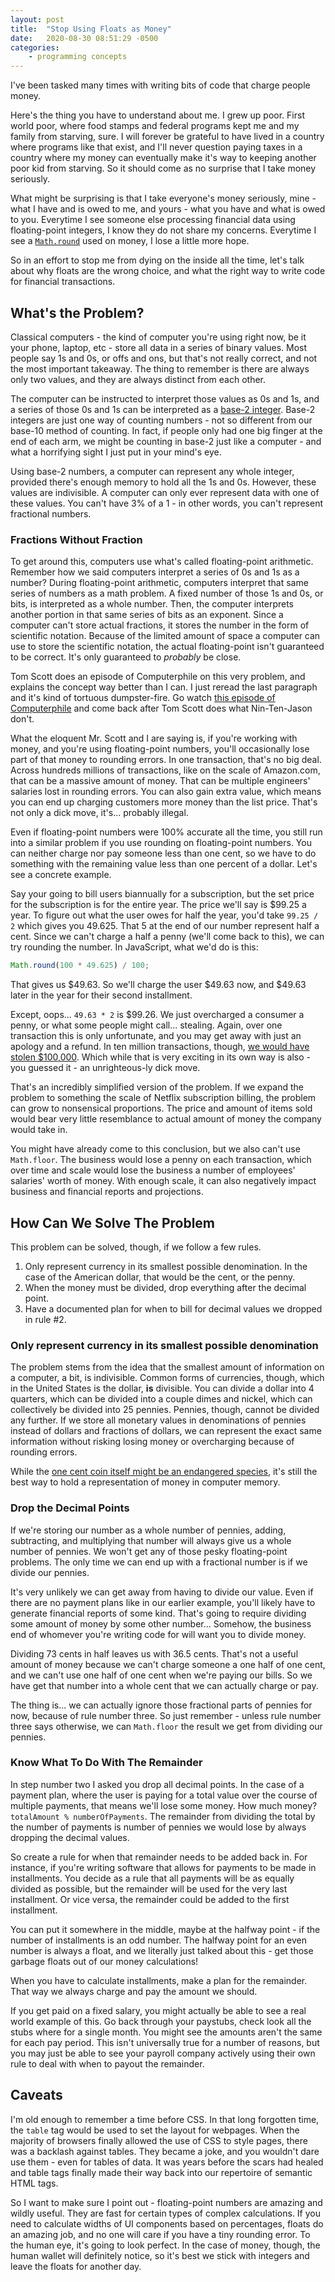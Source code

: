 ```yaml
---
layout: post
title:  "Stop Using Floats as Money"
date:   2020-08-30 08:51:29 -0500
categories:
    - programming concepts
---
```

I've been tasked many times with writing bits of code that charge people money. 

Here's the thing you have to understand about me. I grew up poor. First world poor, where food stamps and federal programs kept me and my family from starving, sure. I will forever be grateful to have lived in a country where programs like that exist, and I'll never question paying taxes in a country where my money can eventually make it's way to keeping another poor kid from starving. So it should come as no surprise that I take money seriously. 

What might be surprising is that I take everyone's money seriously, mine - what I have and is owed to me, and yours - what you have and what is owed to you. Everytime I see someone else processing financial data using floating-point integers, I know they do not share my concerns. Everytime I see a [`Math.round`](https://developer.mozilla.org/en-US/docs/Web/JavaScript/Reference/Global_Objects/Math/round) used on money, I lose a little more hope.

So in an effort to stop me from dying on the inside all the time, let's talk about why floats are the wrong choice, and what the right way to write code for financial transactions.

## What's the Problem?

Classical computers - the kind of computer you're using right now, be it your phone,  laptop, etc - store all data in a series of binary values. Most people say 1s and 0s, or offs and ons, but that's not really correct, and not the most important takeaway. <span title="As opposed to de-stinked, which happens when I clean my cat's litter box.">The thing to remember is there are always only two values, and they are always distinct from each other.</span>

The computer can be instructed to interpret those values as 0s and 1s, and a series of those 0s and 1s can be interpreted as a [base-2 integer](https://en.wikipedia.org/wiki/Binary_number). Base-2 integers are just one way of counting numbers - not so different from our base-10 method of counting. In fact, if people only had one big finger at the end of each arm, we might be counting in base-2 just like a computer - and what a horrifying sight I just put in your mind's eye.

Using base-2 numbers, a computer can represent any whole integer, provided there's enough memory to hold all the 1s and 0s. However, these values are indivisible. A computer can only ever represent data with one of these values. You can't have 3% of a 1 - in other words, you can't represent fractional numbers.
### Fractions Without Fraction
To get around this, computers use what's called floating-point arithmetic. Remember how we said computers interpret a series of 0s and 1s as a number? During floating-point arithmetic, computers interpret that same series of numbers as a math problem. A fixed number of those 1s and 0s, or bits, is interpreted as a whole number. Then, the computer interprets another portion in that same series of bits as an exponent. Since a computer can't store actual fractions, it stores the number in the form of scientific notation. Because of the limited amount of space a computer can use to store the scientific notation, the actual floating-point isn't guaranteed to be correct. It's only guaranteed to *probably* be close.

Tom Scott does an episode of Computerphile on this very problem, and explains the concept way better than I can. I just reread the last paragraph and it's kind of tortuous dumpster-fire. Go watch [this episode of Computerphile](https://www.youtube.com/watch?v=PZRI1IfStY0) and come back after Tom Scott does what Nin-Ten-Jason don't.

What the eloquent Mr. Scott and I are saying is, if you're working with money, and you're using floating-point numbers, you'll occasionally lose part of that money to rounding errors. In one transaction, that's no big deal. Across hundreds millions of transactions, like on the scale of Amazon.com, that can be a massive amount of money. That can be multiple engineers' salaries lost in rounding errors. You can also gain extra value, which means you can end up charging customers more money than the list price. That's not only a dick move, it's... probably illegal.

Even if floating-point numbers were 100% accurate all the time, you still run into a similar problem if you use rounding on floating-point numbers. You can neither charge nor pay someone less than one cent, so we have to do something with the remaining value less than one percent of a dollar. Let's see a concrete example.

Say your going to bill users biannually for a subscription, but the set price for the subscription is for the entire year. The price we'll say is $99.25 a year. To figure out what the user owes for half the year, you'd take `99.25 / 2` which gives you 49.625. That 5 at the end of our number represent half a cent. Since we can't charge a half a penny (we'll come back to this), we can try rounding the number. In JavaScript, what we'd do is this: 

```javascript
Math.round(100 * 49.625) / 100;
```

That gives us $49.63. So we'll charge the user $49.63 now, and $49.63 later in the year for their second installment.
 
Except, oops... `49.63 * 2` is $99.26. We just overcharged a consumer a penny, or what some people might call... stealing. Again, over one transaction this is only unfortunate, and you may get away with just an apology and a refund. In ten million transactions, though, [we would have stolen $100,000](https://en.wikipedia.org/wiki/Salami_slicing). Which while that is very exciting in its own way is also - you guessed it - an unrighteous-ly dick move.

That's an incredibly simplified version of the problem. If we expand the problem to something the scale of Netflix subscription billing, the problem can grow to nonsensical proportions. The price and amount of items sold would bear very little resemblance to actual amount of money the company would take in.

You might have already come to this conclusion, but we also can't use `Math.floor`. The business would lose a penny on each transaction, which over time and scale would lose the business a number of employees' salaries' worth of money. With enough scale, it can also negatively impact business and financial reports and projections.
## How Can We Solve The Problem
This problem can be solved, though, if we follow a few rules.
1. Only represent currency in its smallest possible denomination. In the case of the American dollar, that would be the cent, or the penny.
2. When the money must be divided, drop everything after the decimal point.
3. Have a documented plan for when to bill for decimal values we dropped in rule #2.

### Only represent currency in its smallest possible denomination
The  problem stems from the idea that the smallest amount of information on a computer, a bit, is indivisible. Common forms of currencies, though, which in the United States is the dollar, **is** divisible. You can divide a dollar into 4 quarters, which can be divided into a couple dimes and nickel, which can collectively be divided into 25 pennies. Pennies, though, cannot be divided any further. If we store all monetary values in denominations of pennies instead of dollars and fractions of dollars, we can represent the exact same information without risking losing money or overcharging because of rounding errors. 

While the [one cent coin itself might be an endangered species](https://www.npr.org/sections/money/2020/07/14/890435359/is-it-time-to-kill-the-penny), it's still the best way to hold a representation of money in computer memory.

### Drop the Decimal Points
If we're storing our number as a whole number of pennies, adding, subtracting, and multiplying that number will always give us a whole number of pennies. We won't get any of those pesky floating-point problems. The only time we can end up with a fractional number is if we divide our pennies.

It's very unlikely we can get away from having to divide our value. Even if there are no payment plans like in our earlier example, you'll likely have to generate financial reports of some kind. That's going to require dividing some amount of money by some other number... Somehow, the business end of whomever you're writing code for will want you to divide money. 

Dividing 73 cents in half leaves us with 36.5 cents. That's not a useful amount of money because we can't charge someone a one half of one cent, and we can't use one half of one cent when we're paying our bills. So we have get that number into a whole cent that we can actually charge or pay.

The thing is... we can actually ignore those fractional parts of pennies for now, because of rule number three. So just remember - unless rule number three says otherwise, we can `Math.floor` the result we get from dividing our pennies.

### Know What To Do With The Remainder
In step number two I asked you drop all decimal points. In the case of a payment plan, where the user is paying for a total value over the course of multiple payments, that means we'll lose some money. How much money? `totalAmount % numberOfPayments`. The remainder from dividing the total by the number of payments is number of pennies we would lose by always dropping the decimal values. 

So create a rule for when that remainder needs to be added back in. For instance, if you're writing software that allows for payments to be made in installments. You decide as a rule that all payments will be as equally divided as possible, but the remainder will be used for the very last installment. Or vice versa, the remainder could be added to the first installment. 

You can put it somewhere in the middle, maybe at the halfway point - if the number of installments is an odd number. The halfway point for an even number is always a float, and we literally just talked about this - get those garbage floats out of our money calculations!

When you have to calculate installments, make a plan for the remainder. That way we always charge and pay the amount we should.

If you get paid on a fixed salary, you might actually be able to see a real world example of this. Go back through your paystubs, check look all the stubs where for a single month. You might see the amounts aren't the same for each pay period. This isn't universally true for a number of reasons, but you may just be able to see your payroll company actively using their own rule to deal with when to payout the remainder.

## Caveats
I'm old enough to remember a time before CSS. In that long forgotten time, the `table` tag would be used to set the layout for webpages. When the majority of browsers finally allowed the use of CSS to style pages, there was a backlash against tables. They became a joke, and you wouldn't dare use them - even for tables of data. It was years before the scars had healed and table tags finally made their way back into our repertoire of semantic HTML tags.

So I want to make sure I point out - floating-point numbers are amazing and wildly useful. They are fast for certain types of complex calculations. If you need to calculate widths of UI components based on percentages, floats do an amazing job, and no one will care if you have a tiny rounding error. To the human eye, it's going to look perfect. In the case of money, though, the human wallet will definitely notice, so it's best we stick with integers and leave the floats for another day.
